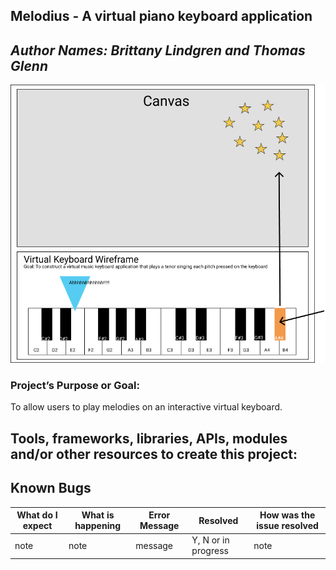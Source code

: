 ## Melodius - A virtual piano keyboard application


## _Author Names: Brittany Lindgren and Thomas Glenn_

![Image Alt](img/KeyboardApp2.png)

### Project’s Purpose or Goal: 
To allow users to play melodies on an interactive virtual keyboard.



## Tools, frameworks, libraries, APIs, modules and/or other resources to create this project:




## Known Bugs
| What do I expect |  What is happening  | Error Message |  Resolved | How was the issue resolved  |
| ------- | ----- | ------ | ------- | ------- |
|  note  |  note  |  message  |  Y, N or in progress  |  note  |



